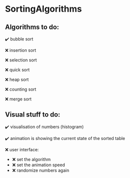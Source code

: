 # SortingAlgorithms

## Algorithms to do:
:heavy_check_mark: bubble sort <p/>
:x: insertion sort <p/>
:x: selection sort <p/>
:x: quick sort <p/>
:x: heap sort <p/>
:x: counting sort <p/>
:x: merge sort <p/>

## Visual stuff to do:
:heavy_check_mark: visualisation of numbers (histogram) <p/>
:heavy_check_mark: animation is showing the current state of the sorted table <p/>
:x: user interface:
  - :x: set the algorithm
  - :x: set the animation speed
  - :x: randomize numbers again
